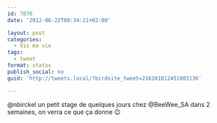 ```yaml
---
id: 7870
date: '2012-06-22T09:34:21+02:00'

layout: post
categories:
  - Vis ma vie
tags:
  - tweet
format: status
publish_social: no
guid: 'http://tweets.local/?birdsite_tweet=216101812451803136'

---
```


@nbirckel un petit stage de quelques jours chez @BeeWee\_SA dans 2 semaines, on verra ce que ça donne 😉